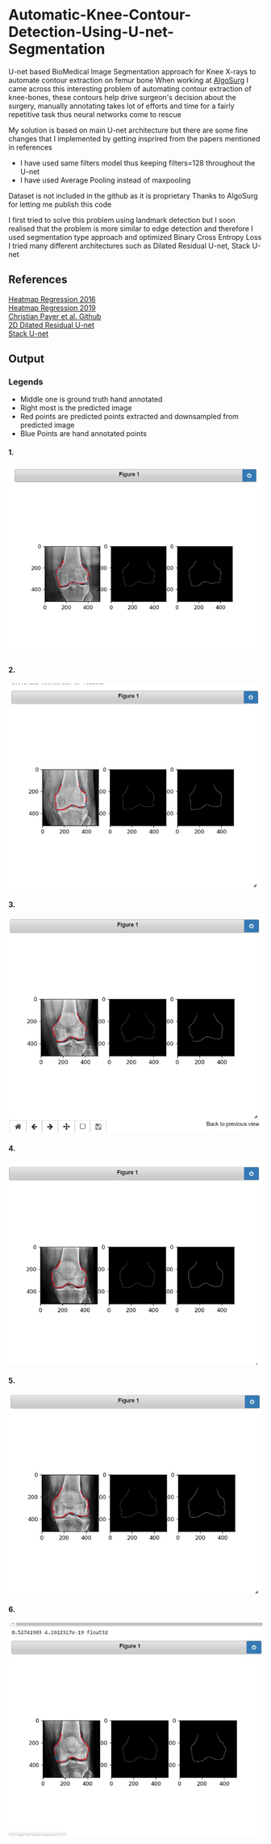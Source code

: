 # Automatic-Knee-Contour-Detection-Using-U-net-Segmentation
U-net based BioMedical Image Segmentation approach for Knee X-rays to automate contour extraction on femur bone
When working at [AlgoSurg](https://www.linkedin.com/company/algosurg/) I came across this interesting problem of automating contour extraction of knee-bones, these contours help drive surgeon's decision about the surgery, manually annotating takes lot of efforts and time for a fairly repetitive task thus neural networks come to rescue

My solution is based on main U-net architecture but there are some fine changes that I implemented by getting insprired from the papers mentioned in references

* I have used same filters model thus keeping filters=128 throughout the U-net
* I have used Average Pooling instead of maxpooling

Dataset is not included in the github as it is proprietary
Thanks to AlgoSurg for letting me publish this code

I first tried to solve this problem using landmark detection but I soon realised that the problem is more similar to edge detection and therefore I used segmentation type approach and optimized Binary Cross Entropy Loss
I tried many different architectures such as Dilated Residual U-net, Stack U-net 

## References
[Heatmap Regression 2016](https://link.springer.com/chapter/10.1007/978-3-319-46723-8_27)<br>
[Heatmap Regression 2019](https://www.sciencedirect.com/science/article/pii/S1361841518305784)<br>
[Christian Payer et al. Github](https://github.com/christianpayer)<br>
[2D Dilated Residual U-net](https://arxiv.org/abs/1905.07710)<br>
[Stack U-net](https://arxiv.org/abs/1804.11294)<br>

## Output
### Legends
* Middle one is ground truth hand annotated 
* Right most is the predicted image
* Red points are predicted points extracted and downsampled from predicted image
* Blue Points are hand annotated points

#### 1.
<img src="./output/1.jpg"><br>
#### 2.
<img src="./output/2.jpg"><br>
#### 3.
<img src="./output/3.jpg"><br>
#### 4.
<img src="./output/4.jpg"><br>
#### 5.
<img src="./output/5.jpg"><br>
#### 6.
<img src="./output/6.jpg"><br>

